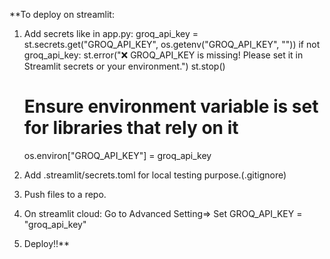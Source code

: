 **To deploy on streamlit:
1. Add secrets like in app.py:
     groq_api_key = st.secrets.get("GROQ_API_KEY", os.getenv("GROQ_API_KEY", ""))
    if not groq_api_key:
        st.error("❌ GROQ_API_KEY is missing! Please set it in Streamlit secrets or your environment.")
        st.stop()
    # Ensure environment variable is set for libraries that rely on it
    os.environ["GROQ_API_KEY"] = groq_api_key

2. Add .streamlit/secrets.toml for local testing purpose.(.gitignore)
3. Push files to a repo.
4. On streamlit cloud: Go to Advanced Setting=> Set GROQ_API_KEY = "groq_api_key"
5. Deploy!!**
